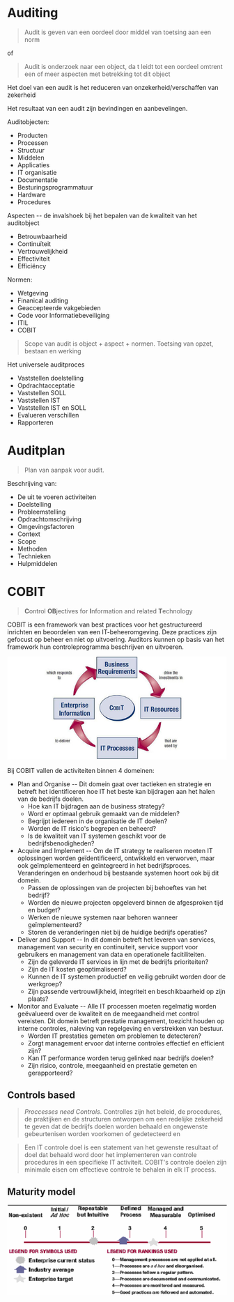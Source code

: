 
<!-- toc -->



# Auditing  

> Audit is geven van een oordeel door middel van toetsing aan een norm

of

> Audit is onderzoek naar een object, da t leidt tot een oordeel omtrent een of meer aspecten met betrekking tot dit object

Het doel van een audit is het reduceren van onzekerheid/verschaffen van zekerheid

Het resultaat van een audit zijn bevindingen en aanbevelingen. 

Auditobjecten:
* Producten
* Processen
* Structuur
* Middelen
* Applicaties
* IT organisatie
* Documentatie
* Besturingsprogrammatuur
* Hardware
* Procedures

Aspecten -- de invalshoek bij het bepalen van de kwaliteit van het auditobject
* Betrouwbaarheid
* Continuïteit
* Vertrouwelijkheid
* Effectiviteit
* Efficiëncy

Normen:
* Wetgeving
* Finanical auditing
* Geaccepteerde vakgebieden
* Code voor Informatiebeveiliging
* ITIL
* COBIT

> Scope van audit is object + aspect + normen. Toetsing van opzet, bestaan en werking

Het universele auditproces
* Vaststellen doelstelling
* Opdrachtacceptatie
* Vaststellen SOLL
* Vaststellen IST
* Vaststellen IST en SOLL
* Evalueren verschillen
* Rapporteren

# Auditplan

> Plan van aanpak voor audit. 

Beschrijving van: 
* De uit te voeren activiteiten
* Doelstelling
* Probleemstelling
* Opdrachtomschrijving
* Omgevingsfactoren
* Context
* Scope
* Methoden
* Technieken
* Hulpmiddelen

# COBIT

> **C**ontrol **OB**jectives for **I**nformation and related **T**echnology

COBIT is een framework van best practices voor het gestructureerd inrichten en beoordelen van een IT-beheeromgeving. Deze practices zijn gefocust op beheer en niet op uitvoering. Auditors kunnen op basis van het framework hun controleprogramma beschrijven en uitvoeren. 

![Cobit](images/cobit.jpg)

Bij COBIT vallen de activiteiten binnen 4 domeinen:
* Plan and Organise -- Dit domein gaat over tactieken en strategie en betreft het identificeren hoe IT het beste kan bijdragen aan het halen van de bedrijfs doelen. 
	* Hoe kan IT bijdragen aan de business strategy?
	* Word er optimaal gebruik gemaakt van de middelen?
	* Begrijpt iedereen in de organisatie de IT doelen?
	* Worden de IT risico's begrepen en beheerd?
	* Is de kwaliteit van IT systemen geschikt voor de bedrijfsbenodigheden?
* Acquire and Implement -- Om de IT strategy te realiseren moeten IT oplossingen worden geïdentificeerd, ontwikkeld en verworven, maar ook geïmplementeerd en geïntegreerd in het bedrijfsproces. Veranderingen en onderhoud bij bestaande systemen hoort ook bij dit domein. 
	* Passen de oplossingen van de projecten bij behoeftes van het bedrijf?
	* Worden de nieuwe projecten opgeleverd binnen de afgesproken tijd en budget?
	* Werken de nieuwe systemen naar behoren wanneer geïmplementeerd?
	* Storen de veranderingen niet bij de huidige bedrijfs operaties?
* Deliver and Support -- In dit domein betreft het leveren van services, management van security en continuiteit, service support voor gebruikers en management van data en operationele facitiliteiten.
	* Zijn de geleverde IT services in lijn met de bedrijfs prioriteiten?
	* Zijn de IT kosten geoptimaliseerd?
	* Kunnen de IT systemen productief en veilig gebruikt worden door de werkgroep?
	* Zijn passende vertrouwlijkheid, integriteit en beschikbaarheid op zijn plaats?
* Monitor and Evaluate -- Alle IT processen moeten regelmatig worden geëvalueerd over de kwaliteit en de meegaandheid met control vereisten. Dit domein betreft prestatie management, toezicht houden op interne controles, naleving van regelgeving en verstrekken van bestuur.
	* Worden IT prestaties gemeten om problemen te detecteren?
	* Zorgt management ervoor dat interne controles effectief en efficient zijn?
	* Kan IT performance worden terug gelinked naar bedrijfs doelen?
	* Zijn risico, controle, meegaanheid en prestatie gemeten en gerapporteerd?

## Controls based
> *Proccesses need Controls*. Controlles zijn het beleid, de procedures, de praktijken en de structuren ontworpen om een redelijke zekerheid te geven dat de bedrijfs doelen worden behaald en ongewenste gebeurtenisen worden voorkomen of gedetecteerd en 

> Een IT controle doel is een statement van het gewenste resultaat of doel dat behaald word door het implementeren van controle procedures in een specifieke IT activiteit. COBIT's controle doelen zijn minimale eisen om effectieve controle te behalen in elk IT process.

## Maturity model
![Maturity Model](images/cobit-maturity-model.png)